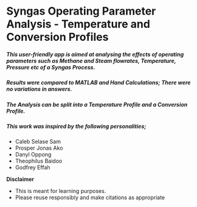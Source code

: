 # Syngas Operating Parameter Analysis - Temperature and Conversion Profiles
##### This user-friendly app is aimed at analysing the effects of operating parameters such as Methane and Steam flowrates, Temperature, Pressure etc of a Syngas Process.

##### Results were compared to MATLAB and Hand Calculations; There were no variations in answers.

##### The Analysis can be split into a Temperature Profile and a Conversion Profile.

##### This work was inspired by the following personalities;
* Caleb Selase Sam
* Prosper Jonas Ako
* Danyl Oppong
* Theophilus Baidoo
* Godfrey Effah

**Disclaimer**
* This is meant for learning purposes.
* Please reuse responsibly and make citations as appropriate
